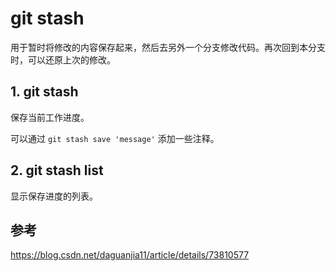 # git stash

用于暂时将修改的内容保存起来，然后去另外一个分支修改代码。再次回到本分支时，可以还原上次的修改。

## 1. git stash

保存当前工作进度。

可以通过 `git stash save 'message'` 添加一些注释。

## 2. git stash list

显示保存进度的列表。

## 参考

https://blog.csdn.net/daguanjia11/article/details/73810577
